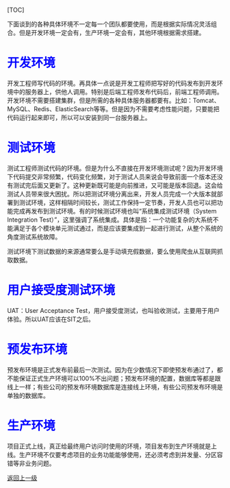 [TOC]

下面谈到的各种具体环境不一定每一个团队都要使用，而是根据实际情况灵活组合。但是开发环境一定会有，生产环境一定会有，其他环境根据需求搭建。



# <span style="color:blue;font-weight:bold;">开发环境</span>

开发工程师写代码的环境。再具体一点说是开发工程师把写好的代码发布到开发环境中的服务器上，供他人调用。特别是后端工程师发布代码后，前端工程师调用。开发环境不需要搭建集群，但是所需的各种具体服务器都要有。比如：Tomcat、MySQL、Redis、ElasticSearch等等。但是因为不需要考虑性能问题，只要能把代码运行起来即可，所以可以安装到同一台服务器上。



# <span style="color:blue;font-weight:bold;">测试环境</span>

测试工程师测试代码的环境。但是为什么不直接在开发环境测试呢？因为开发环境下代码提交非常频繁，代码变化频繁，对于测试人员来说会导致前面一个版本还没有测试完后面又更新了。这种更新既可能是向前推进，又可能是版本回退。这会给测试人员带来很大困扰。所以把测试环境分离出来，开发人员完成一个大版本就部署到测试环境，这样相隔时间较长，测试工作保持一定节奏，开发人员也可以把功能完成再发布到测试环境。有的时候测试环境也叫“系统集成测试环境（System Integration Test）”，这里强调了系统集成。具体是指：一个功能复杂的大系统不能满足于各个模块单元测试通过，而是应该要集成到一起进行测试，从整个系统的角度测试系统故障。



测试环境下测试数据的来源通常要么是手动填充假数据，要么使用爬虫从互联网抓取数据。



# <span style="color:blue;font-weight:bold;">用户接受度测试环境</span>

UAT：User Acceptance Test，用户接受度测试，也叫验收测试，主要用于用户体验。所以UAT应该在SIT之后。



# <span style="color:blue;font-weight:bold;">预发布环境</span>

预发布环境是正式发布前最后一次测试。因为在少数情况下即使预发布通过了，都不能保证正式生产环境可以100%不出问题；预发布环境的配置，数据库等都是跟线上一样；有些公司的预发布环境数据库是连接线上环境，有些公司预发布环境是单独的数据库。



# <span style="color:blue;font-weigt:bold;">生产环境</span>

项目正式上线，真正给最终用户访问时使用的环境，项目发布到生产环境就是上线。生产环境不仅要考虑项目的业务功能能够使用，还必须考虑到并发量、分区容错等非业务问题。



[返回上一级](../index.html)